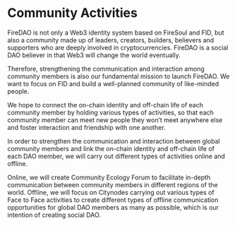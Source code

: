# Community Activities

FireDAO is not only a Web3 identity system based on FireSoul and FID, but also a community made up of leaders, creators, builders, believers and supporters who are deeply involved in cryptocurrencies. FireDAO is a social DAO believer in that Web3 will change the world eventually.

Therefore, strengthening the communication and interaction among community members is also our fundamental mission to launch FireDAO. We want to focus on FID and build a well-planned community of like-minded people.

We hope to connect the on-chain identity and off-chain life of each community member by holding various types of activities, so that each community member can meet new people they won’t meet anywhere else and foster interaction and friendship with one another.

In order to strengthen the communication and interaction between global community members and link the on-chain identity and off-chain life of each DAO member, we will carry out different types of activities online and offline.

Online, we will create Community Ecology Forum to facilitate in-depth communication between community members in different regions of the world. Offline, we will focus on Citynodes carrying out various types of Face to Face activities to create different types of offline communication opportunities for global DAO members as many as possible, which is our intention of creating social DAO.